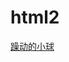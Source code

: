 # html2
[躁动的小球](https://chenyaohong123.github.io/html2/%E5%8A%A0%E5%85%A5%E9%BC%A0%E6%A0%87%E7%9A%84%E8%BA%81%E5%8A%A8%E7%9A%84%E5%B0%8F%E7%90%83.html)